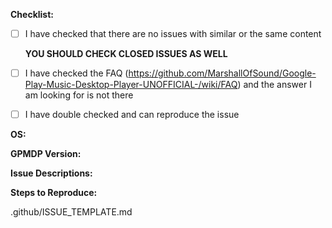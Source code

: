 <!---
Hey There!
Thanks for taking the time to raise an issue.
Before you click that big tempting "Submit New Issue" button though, can you quickly run through the list below.
-->

**Checklist:**

* [ ] I have checked that there are no issues with similar or the same content

  **YOU SHOULD CHECK CLOSED ISSUES AS WELL**
* [ ] I have checked the FAQ (https://github.com/MarshallOfSound/Google-Play-Music-Desktop-Player-UNOFFICIAL-/wiki/FAQ) and the answer I am looking for is not there
* [ ] I have double checked and can reproduce the issue

<!--

If you have done those 3 things go ahead and fill out the information below.
Once again, thanks for taking the time to submit an issue

If appropriate please attach the DEBUG information zip file that you can generate by following the instructions in the FAQ  
(https://github.com/MarshallOfSound/Google-Play-Music-Desktop-Player-UNOFFICIAL-/wiki/FAQ)

-->

**OS:**

**GPMDP Version:**

**Issue Descriptions:**

**Steps to Reproduce:**

.github/ISSUE_TEMPLATE.md
